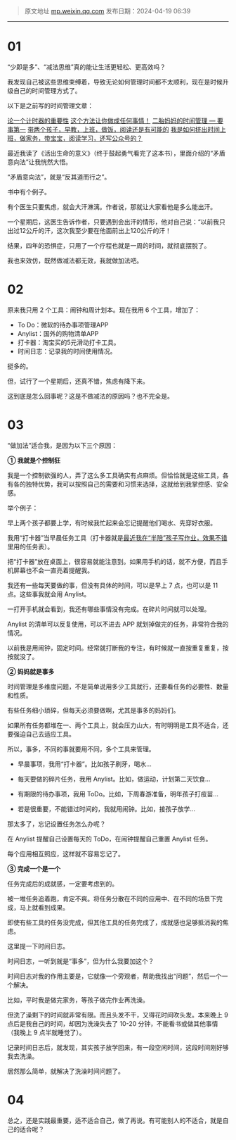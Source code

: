 > 原文地址 [mp.weixin.qq.com](https://mp.weixin.qq.com/s/Y4oWSAkOBUV4UZOOCUkFtg)
> 发布日期：2024-04-19 06:39
---



# 01
“少即是多”、“减法思维”真的能让生活更轻松、更高效吗？

我发现自己被这些思维束缚着，导致无论如何管理时间都不太顺利，现在是时候升级自己的时间管理方式了。

以下是之前写的时间管理文章：

[论一个计时器的重要性](https://mp.weixin.qq.com/s/qnqY4dw-GZyqrTlQfWgzNQ)
[这个方法让你做成任何事情！](https://mp.weixin.qq.com/s/QRNQ9ntoBQAz5Xk26pb_jw)
[二胎妈妈的时间管理 — 要事第一](https://mp.weixin.qq.com/s?__biz=MzIwMzA5NTI3NQ==&mid=2649911672&idx=1&sn=9b91e8af01e75cb14c9957fbf135dc18&chksm=8ed27cfcb9a5f5ea2a2dd6a8cf4ede6588df3e508bb0aac5cfc4515badf068e4ead0bedf740e&token=981504532&lang=zh_CN#rd)
[带两个孩子，早教，上班，做饭，阅读还是有可能的](https://mp.weixin.qq.com/s?__biz=MzIwMzA5NTI3NQ==&mid=2649903271&idx=1&sn=4bcab1587de68222a0f46202f3a28e6c&chksm=8ed25d23b9a5d43588cbe537002a3af4fbf8a059735adbb2c870b7806a0f0a9d76358c7150fd&scene=21#wechat_redirect)
[我是如何挤出时间上班，做家务，带宝宝，阅读学习，还写公众号的？](https://mp.weixin.qq.com/s?__biz=MzIwMzA5NTI3NQ==&mid=2649902536&idx=1&sn=4930e93ce46e9fc2e847c5b22cf61288&chksm=8ed2404cb9a5c95ac5312c871d9ce01e481b9d450b44be847e50a937220bb9e60adb0226d147&scene=21#wechat_redirect)


最近我读了《活出生命的意义》（终于鼓起勇气看完了这本书），里面介绍的“矛盾意向法”让我恍然大悟。

“矛盾意向法”，就是“反其道而行之”。

书中有个例子。

有个医生只要焦虑，就会大汗淋漓。作者说，那就让大家看他是多么能出汗。

一个星期后，这医生告诉作者，只要遇到会出汗的情形，他对自己说：“以前我只出过12公斤的汗，这次我至少要在他面前出上120公斤的汗！

结果，四年的恐惧症，只用了一个疗程也就是一周的时间，就彻底摆脱了。  

我也来效仿，既然做减法都无效，我就做加法吧。


# 02
原来我只用 2 个工具：闹钟和周计划本。现在我用 6 个工具，增加了：

- To Do：微软的待办事项管理APP
- Anylist：国外的购物清单APP
- 打卡器：淘宝买的5元滑动打卡工具。
- 时间日志：记录我的时间使用情况。

挺多的。

但，试行了一个星期后，还真不错，焦虑有降下来。

这到底是怎么回事呢？这是不做减法的原因吗？也不完全是。


# 03

“做加法”适合我，是因为以下三个原因：

**① 我就是个控制狂**

我是一个控制欲强的人，弄了这么多工具确实有点麻烦。但恰恰就是这些工具，各有各的独特优势，我可以按照自己的需要和习惯来选择，这就给到我掌控感、安全感。

举个例子：

早上两个孩子都要上学，有时候我忙起来会忘记提醒他们喝水、先穿好衣服。

我用“打卡器”当早晨任务工具（打卡器就是[最近我在“半陪”孩子写作业，效果不错](https://mp.weixin.qq.com/s?__biz=MzIwMzA5NTI3NQ==&mid=2649920018&idx=1&sn=808bc08ca7db537f1a0fbb544cde08a1&scene=21#wechat_redirect)里用的任务表）。

把“打卡器”放在桌面上，很容易就能注意到。如果用手机的话，就不方便，而且手机屏幕也不会一直亮着提醒我。

  

我还有一些每天要做的事，但没有具体的时间，可以是早上 7 点，也可以是 11 点。这些事我就会用 Anylist。

一打开手机就会看到，我还有哪些事情没有完成。在碎片时间就可以处理。

Anylist 的清单可以反复使用，可以不进去 APP 就划掉做完的任务，非常符合我的情况。

以前我是用闹钟，固定时间。经常就打断我的专注，有时候就一直按重复重复，按按就没了。

**② 妈妈就是事多**

时间管理是多维度问题，不是简单说用多少工具就行，还要看任务的必要性、数量和性质。

有些任务细小琐碎，但每天必须要做啊，尤其是事多的妈妈们。

如果所有任务都堆在一、两个工具上，就会压力山大，有时明明是工具不适合，还要强迫自己去适应工具。

所以，事多，不同的事就要用不同，多个工具来管理。

- 早晨事项，我用“打卡器”。比如孩子刷牙，喝水…

- 每天要做的碎片任务，我用 Anylist。比如，做运动，计划第二天饮食…

- 有期限的待办事项，我用 ToDo。比如，下周春游准备，明年孩子打疫苗…

- 若是很重要，不能错过时间的，我就用闹钟。比如，接孩子放学…

  

那太多了，忘记设置任务怎么办呢？

在 Anylist 提醒自己设置每天的 ToDo，在闹钟提醒自己重置 Anylist 任务。

每个应用相互照应，这样就不容易忘记了。


**③ 完成一个是一个**

任务完成后的成就感，一定要考虑到的。

被一堆任务追着跑，肯定不爽。将任务分散在不同的应用中、在不同的场景下完成，马上就看到成果。

即使有些工具的任务没完成，但其他工具的任务完成了，成就感也足够抵消我的焦虑。

  

这里提一下时间日志。

时间日志，一听到就是“事多”，但为什么我要加这个？

时间日志对我的作用主要是，它就像一个旁观者，帮助我找出“问题”，然后一个一个解决。

比如，平时我是做完家务，等孩子做完作业再洗澡。

但洗了澡剩下的时间就非常有限。而且头发不干，又得花时间吹头发。本来晚上 9 点后是我自己的时间，却因为洗澡失去了 10-20 分钟，不能看书或做其他事情（我晚上 9 点半就睡觉了）。

记录时间日志后，就发现，其实孩子放学回来，有一段空闲时间，这段时间刚好够我去洗澡。

居然那么简单，就解决了洗澡时间问题了。

# 04
总之，还是实践最重要，适不适合自己，做了再说。有可能别人的不适合，就是自己的适合呢？